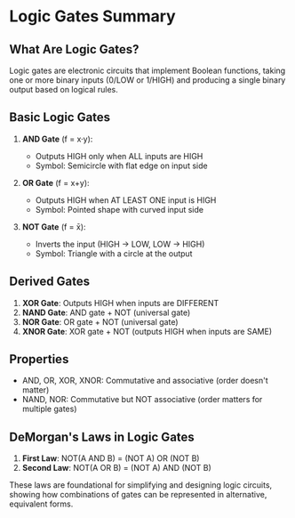 # Logic Gates Summary

## What Are Logic Gates?
Logic gates are electronic circuits that implement Boolean functions, taking one or more binary inputs (0/LOW or 1/HIGH) and producing a single binary output based on logical rules.

## Basic Logic Gates
1. **AND Gate** (f = x·y):
   - Outputs HIGH only when ALL inputs are HIGH
   - Symbol: Semicircle with flat edge on input side

2. **OR Gate** (f = x+y):
   - Outputs HIGH when AT LEAST ONE input is HIGH
   - Symbol: Pointed shape with curved input side

3. **NOT Gate** (f = x̄):
   - Inverts the input (HIGH → LOW, LOW → HIGH)
   - Symbol: Triangle with a circle at the output

## Derived Gates
1. **XOR Gate**: Outputs HIGH when inputs are DIFFERENT
2. **NAND Gate**: AND gate + NOT (universal gate)
3. **NOR Gate**: OR gate + NOT (universal gate)
4. **XNOR Gate**: XOR gate + NOT (outputs HIGH when inputs are SAME)

## Properties
- AND, OR, XOR, XNOR: Commutative and associative (order doesn't matter)
- NAND, NOR: Commutative but NOT associative (order matters for multiple gates)

## DeMorgan's Laws in Logic Gates
1. **First Law**: NOT(A AND B) = (NOT A) OR (NOT B)
2. **Second Law**: NOT(A OR B) = (NOT A) AND (NOT B)

These laws are foundational for simplifying and designing logic circuits, showing how combinations of gates can be represented in alternative, equivalent forms.